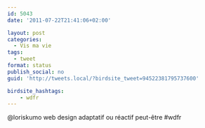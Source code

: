 ```yaml
---
id: 5043
date: '2011-07-22T21:41:06+02:00'

layout: post
categories:
  - Vis ma vie
tags:
  - tweet
format: status
publish_social: no
guid: 'http://tweets.local/?birdsite_tweet=94522381795737600'

birdsite_hashtags:
    - wdfr
---
```


@loriskumo web design adaptatif ou réactif peut-être #wdfr